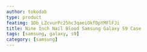 ```yaml
---
author: tokodab
type: product
featimg: 1Db_LZcvurPc25hc3qaeiOkfDpYMFlFJi
title: Nine Inch Nail Blood Samsung Galaxy S9 Case
tags: [samsung, galaxy, s9]
category: [samsung]
---
```

